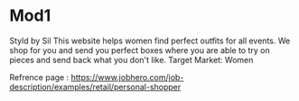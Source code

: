 # Mod1
Styld by Sil
This website helps women find perfect outfits for all events.
We shop for you and send you perfect boxes where you are able to try on pieces and send back what you don't like.
Target Market: Women


Refrence page : 
https://www.jobhero.com/job-description/examples/retail/personal-shopper